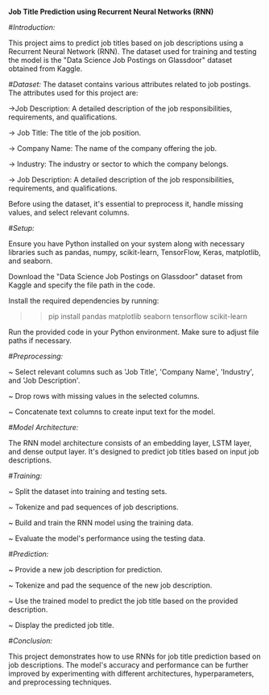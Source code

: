 **Job Title Prediction using Recurrent Neural Networks (RNN)**




#*Introduction:*

This project aims to predict job titles based on job descriptions using a Recurrent Neural Network (RNN). The dataset used for training and testing the model is the "Data Science Job Postings on Glassdoor" dataset obtained from Kaggle.




#*Dataset:*
The dataset contains various attributes related to job postings. The attributes used for this project are:

->Job Description: A detailed description of the job responsibilities, requirements, and qualifications.

-> Job Title: The title of the job position.

-> Company Name: The name of the company offering the job.

-> Industry: The industry or sector to which the company belongs.

-> Job Description: A detailed description of the job responsibilities, requirements, and qualifications.

Before using the dataset, it's essential to preprocess it, handle missing values, and select relevant columns.




#*Setup:*

Ensure you have Python installed on your system along with necessary libraries such as pandas, numpy, scikit-learn, TensorFlow, Keras, matplotlib, and seaborn.

Download the "Data Science Job Postings on Glassdoor" dataset from Kaggle and specify the file path in the code.

Install the required dependencies by running:

>> pip install pandas matplotlib seaborn tensorflow scikit-learn

Run the provided code in your Python environment. Make sure to adjust file paths if necessary.




#*Preprocessing:*

~ Select relevant columns such as 'Job Title', 'Company Name', 'Industry', and 'Job Description'.

~ Drop rows with missing values in the selected columns.

~ Concatenate text columns to create input text for the model.




#*Model Architecture:*

The RNN model architecture consists of an embedding layer, LSTM layer, and dense output layer. It's designed to predict job titles based on input job descriptions.




#*Training:*

~ Split the dataset into training and testing sets.

~ Tokenize and pad sequences of job descriptions.

~ Build and train the RNN model using the training data.

~ Evaluate the model's performance using the testing data.




#*Prediction:*

~ Provide a new job description for prediction.

~ Tokenize and pad the sequence of the new job description.

~ Use the trained model to predict the job title based on the provided description.

~ Display the predicted job title.




#*Conclusion:*

This project demonstrates how to use RNNs for job title prediction based on job descriptions. The model's accuracy and performance can be further improved by 
experimenting with different architectures, hyperparameters, and preprocessing techniques.
